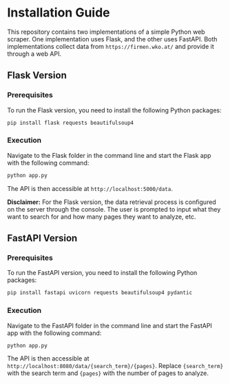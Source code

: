 # Installation Guide

This repository contains two implementations of a simple Python web scraper. One implementation uses Flask, and the other uses FastAPI. Both implementations collect data from `https://firmen.wko.at/` and provide it through a web API.

## Flask Version

### Prerequisites

To run the Flask version, you need to install the following Python packages:

```bash
pip install flask requests beautifulsoup4
```

### Execution

Navigate to the Flask folder in the command line and start the Flask app with the following command:

```bash
python app.py
```

The API is then accessible at `http://localhost:5000/data`.

**Disclaimer:** For the Flask version, the data retrieval process is configured on the server through the console. The user is prompted to input what they want to search for and how many pages they want to analyze, etc.

## FastAPI Version

### Prerequisites

To run the FastAPI version, you need to install the following Python packages:

```bash
pip install fastapi uvicorn requests beautifulsoup4 pydantic
```

### Execution

Navigate to the FastAPI folder in the command line and start the FastAPI app with the following command:

```bash
python app.py
```

The API is then accessible at `http://localhost:8080/data/{search_term}/{pages}`. Replace `{search_term}` with the search term and `{pages}` with the number of pages to analyze.
